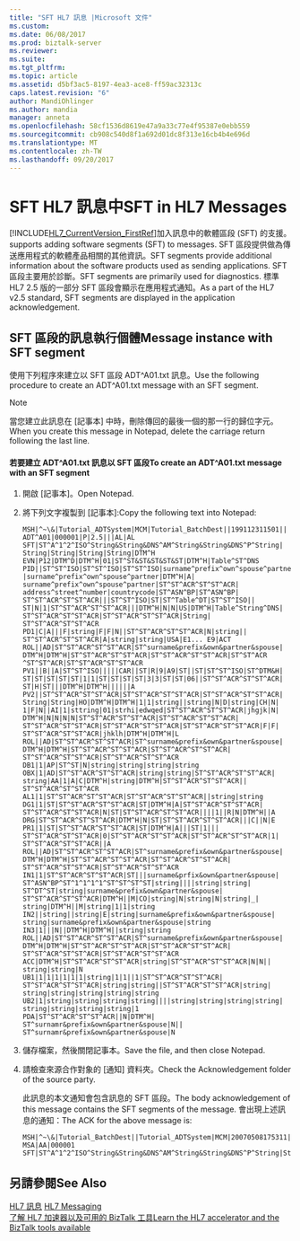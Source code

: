 ```yaml
---
title: "SFT HL7 訊息 |Microsoft 文件"
ms.custom: 
ms.date: 06/08/2017
ms.prod: biztalk-server
ms.reviewer: 
ms.suite: 
ms.tgt_pltfrm: 
ms.topic: article
ms.assetid: d5bf3ac5-8197-4ea3-ace8-ff59ac32313c
caps.latest.revision: "6"
author: MandiOhlinger
ms.author: mandia
manager: anneta
ms.openlocfilehash: 58cf1536d8619e47a9a33c77e4f95387e0ebb559
ms.sourcegitcommit: cb908c540d8f1a692d01dc8f313e16cb4b4e696d
ms.translationtype: MT
ms.contentlocale: zh-TW
ms.lasthandoff: 09/20/2017
---
```

# <a name="sft-in-hl7-messages"></a><span data-ttu-id="dbc4b-102">SFT HL7 訊息中</span><span class="sxs-lookup"><span data-stu-id="dbc4b-102">SFT in HL7 Messages</span></span>
[!INCLUDE[HL7_CurrentVersion_FirstRef](../../includes/hl7-currentversion-firstref-md.md)]<span data-ttu-id="dbc4b-103">加入訊息中的軟體區段 (SFT) 的支援。</span><span class="sxs-lookup"><span data-stu-id="dbc4b-103"> supports adding software segments (SFT) to messages.</span></span> <span data-ttu-id="dbc4b-104">SFT 區段提供做為傳送應用程式的軟體產品相關的其他資訊。</span><span class="sxs-lookup"><span data-stu-id="dbc4b-104">SFT segments provide additional information about the software products used as sending applications.</span></span> <span data-ttu-id="dbc4b-105">SFT 區段主要用於診斷。</span><span class="sxs-lookup"><span data-stu-id="dbc4b-105">SFT segments are primarily used for diagnostics.</span></span> <span data-ttu-id="dbc4b-106">標準 HL7 2.5 版的一部分 SFT 區段會顯示在應用程式通知。</span><span class="sxs-lookup"><span data-stu-id="dbc4b-106">As a part of the HL7 v2.5 standard, SFT segments are displayed in the application acknowledgement.</span></span>  
  
## <a name="message-instance-with-sft-segment"></a><span data-ttu-id="dbc4b-107">SFT 區段的訊息執行個體</span><span class="sxs-lookup"><span data-stu-id="dbc4b-107">Message instance with SFT segment</span></span>  
 <span data-ttu-id="dbc4b-108">使用下列程序來建立以 SFT 區段 ADT^A01.txt 訊息。</span><span class="sxs-lookup"><span data-stu-id="dbc4b-108">Use the following procedure to create an ADT^A01.txt message with an SFT segment.</span></span>  
  
> [!NOTE]
>  <span data-ttu-id="dbc4b-109">當您建立此訊息在 [記事本] 中時，刪除傳回的最後一個的那一行的歸位字元。</span><span class="sxs-lookup"><span data-stu-id="dbc4b-109">When you create this message in Notepad, delete the carriage return following the last line.</span></span>  
  
#### <a name="to-create-an-adta01txt-message-with-an-sft-segment"></a><span data-ttu-id="dbc4b-110">若要建立 ADT^A01.txt 訊息以 SFT 區段</span><span class="sxs-lookup"><span data-stu-id="dbc4b-110">To create an ADT^A01.txt message with an SFT segment</span></span>  
  
1.  <span data-ttu-id="dbc4b-111">開啟 [記事本]。</span><span class="sxs-lookup"><span data-stu-id="dbc4b-111">Open Notepad.</span></span>  
  
2.  <span data-ttu-id="dbc4b-112">將下列文字複製到 [記事本]:</span><span class="sxs-lookup"><span data-stu-id="dbc4b-112">Copy the following text into Notepad:</span></span>  
  
    ```  
    MSH|^~\&|Tutorial_ADTSystem|MCM|Tutorial_BatchDest||199112311501||  
    ADT^A01|000001|P|2.5|||AL|AL  
    SFT|ST^A^1^2^ISO^String&String&DNS^AM^String&String&DNS^P^String|  
    String|String|String|String|DTM^H  
    EVN|P12|DTM^D|DTM^H|01|ST^ST&ST&ST&ST&ST|DTM^H|Table^ST^DNS  
    PID||ST^ST^ISO|ST^ST^ISO|ST^ST^ISO|surname^prefix^own^spouse^partner  
    |surname^prefix^own^spouse^partner|DTM^H|A|  
    surname^prefix^own^spouse^partner|ST^ST^ACR^ST^ST^ACR|  
    address^street^number|countrycode|ST^ASN^BP|ST^ASN^BP|  
    ST^ST^ACR^ST^ST^ACR|||ST^ST^ISO|ST|ST^Table^DT|ST^ST^ISO||  
    ST|N|1|ST^ST^ACR^ST^ST^ACR|||DTM^H|N|N|US|DTM^H|Table^String^DNS|  
    ST^ST^ACR^ST^ST^ACR|ST^ST^ACR^ST^ST^ACR|String|  
    ST^ST^ACR^ST^ST^ACR  
    PD1|C|A|||F|string|F|F|N||ST^ST^ACR^ST^ST^ACR|N|string||  
    ST^ST^ACR^ST^ST^ACR|A|string|string|USA|E1... E9|ACT  
    ROL||AD|ST^ST^ACR^ST^ST^ACR|ST^surname&prefix&own&partner&spouse|  
    DTM^H|DTM^H|ST^ST^ACR^ST^ST^ACR|ST^ST^ACR^ST^ST^ACR|ST^ST^ACR  
    ^ST^ST^ACR|ST^ST^ACR^ST^ST^ACR  
    PV1||B||A|ST^ST^ISO|||||CAR||ST|R|9|A9|ST||ST|ST^ST^ISO|ST^DTM&H|  
    ST|ST|ST|ST|ST|1|1|ST|ST|ST|ST|3|3|ST|ST|06||ST^ST^ACR^ST^ST^ACR|  
    ST|H|ST|||DTM^H|DTM^H||||||A  
    PV2||ST^ST^ACR^ST^ST^ACR|ST^ST^ACR^ST^ST^ACR|ST^ST^ACR^ST^ST^ACR|  
    String|String|HO|DTM^H|DTM^H|1|1|string||string|N|D|string|CH|N|  
    1|F|N||AI|1|sttring|01|strhi|edwqed|ST^ST^ACR^ST^ST^ACR|jhgjk|N|  
    DTM^H|N|N|N|N|ST^ST^ACR^ST^ST^ACR|ST^ST^ACR^ST^ST^ACR|  
    ST^ST^ACR^ST^ST^ACR|ST^ST^ACR^ST^ST^ACR|ST^ST^ACR^ST^ST^ACR|F|F|  
    ST^ST^ACR^ST^ST^ACR|jhklh|DTM^H|DTM^H|L  
    ROL||AD|ST^ST^ACR^ST^ST^ACR|ST^surname&prefix&own&partner&spouse|  
    DTM^H|DTM^H|ST^ST^ACR^ST^ST^ACR|ST^ST^ACR^ST^ST^ACR|  
    ST^ST^ACR^ST^ST^ACR|ST^ST^ACR^ST^ST^ACR  
    DB1|1|AP|ST^ST|N|string|string|string|string  
    OBX|1|AD|ST^ST^ACR^ST^ST^ACR|string|string|ST^ST^ACR^ST^ST^ACR|  
    string|AA|1|A|C|DTM^H|string|DTM^H|ST^ST^ACR^ST^ST^ACR||  
    ST^ST^ACR^ST^ST^ACR  
    AL1|1|ST^ST^ACR^ST^ST^ACR|ST^ST^ACR^ST^ST^ACR||string|string  
    DG1|1|ST|ST^ST^ACR^ST^ST^ACR|ST|DTM^H|A|ST^ST^ACR^ST^ST^ACR|  
    ST^ST^ACR^ST^ST^ACR|N|ST|ST^ST^ACR^ST^ST^ACR||||1||R|N|DTM^H||A  
    DRG|ST^ST^ACR^ST^ST^ACR|DTM^H|N|ST|ST^ST^ACR^ST^ST^ACR|||C||N|E  
    PR1|1|ST|ST^ST^ACR^ST^ST^ACR|ST|DTM^H|A|||ST|1|||  
    ST^ST^ACR^ST^ST^ACR|0|ST^ST^ACR^ST^ST^ACR|ST^ST^ACR^ST^ST^ACR|1|  
    ST^ST^ACR^ST^ST^ACR||A  
    ROL||AD|ST^ST^ACR^ST^ST^ACR|ST^surname&prefix&own&partner&spouse|  
    DTM^H|DTM^H|ST^ST^ACR^ST^ST^ACR|ST^ST^ACR^ST^ST^ACR|  
    ST^ST^ACR^ST^ST^ACR|ST^ST^ACR^ST^ST^ACR  
    IN1|1|ST^ST^ACR^ST^ST^ACR|ST|||surname&prfix&own&partner&spouse|  
    ST^ASN^BP^ST^1^1^1^1^ST^ST^ST^ST|string||||string|string|  
    ST^DT^ST|string|surname&prefix&own&partner&spouse|  
    ST^ST^ACR^ST^ST^ACR|DTM^H||M|CO|string|N|string|N|string|_|  
    string|DTM^H||M|string|1|1|string  
    IN2||string||string|E|string|surname&prefix&own&partner&spouse|  
    string|surname&prefix&own&partner&spouse|string  
    IN3|1|||N||DTM^H|DTM^H||string|string  
    ROL||AD|ST^ST^ACR^ST^ST^ACR|ST^surname&prefix&own&partner&spouse|  
    DTM^H|DTM^H|ST^ST^ACR^ST^ST^ACR|ST^ST^ACR^ST^ST^ACR|  
    ST^ST^ACR^ST^ST^ACR|ST^ST^ACR^ST^ST^ACR  
    ACC|DTM^H|ST^ST^ACR^ST^ST^ACR|string|ST^ST^ACR^ST^ST^ACR|N|N||  
    string|string|N  
    UB1|1|1|1|1|1|1|string|1|1||1|ST^ST^ACR^ST^ST^ACR|  
    ST^ST^ACR^ST^ST^ACR|string|string||ST^ST^ACR^ST^ST^ACR|string|  
    string|string|string|string|string  
    UB2|1|string|string|string|string||||string|string|string|string|  
    string|string|string|string|1  
    PDA|ST^ST^ACR^ST^ST^ACR||N|DTM^H|  
    ST^surnamr&prefix&own&partner&spouse|N||  
    ST^surnamr&prefix&own&partner&spouse|N  
    ```  
  
3.  <span data-ttu-id="dbc4b-113">儲存檔案，然後關閉記事本。</span><span class="sxs-lookup"><span data-stu-id="dbc4b-113">Save the file, and then close Notepad.</span></span>  
  
4.  <span data-ttu-id="dbc4b-114">請檢查來源合作對象的 [通知] 資料夾。</span><span class="sxs-lookup"><span data-stu-id="dbc4b-114">Check the Acknowledgement folder of the source party.</span></span>  
  
     <span data-ttu-id="dbc4b-115">此訊息的本文通知會包含訊息的 SFT 區段。</span><span class="sxs-lookup"><span data-stu-id="dbc4b-115">The body acknowledgement of this message contains the SFT segments of the message.</span></span> <span data-ttu-id="dbc4b-116">會出現上述訊息的通知：</span><span class="sxs-lookup"><span data-stu-id="dbc4b-116">The ACK for the above message is:</span></span>  
  
    ```  
    MSH|^~\&|Tutorial_BatchDest||Tutorial_ADTSystem|MCM|20070508175311||ACK^A01^ACK|000001|P|2.5|||AL  
    MSA|AA|000001  
    SFT|ST^A^1^2^ISO^String&String&DNS^AM^String&String&DNS^P^String|String|String|String|String|DTM^H  
    ```  
  
## <a name="see-also"></a><span data-ttu-id="dbc4b-117">另請參閱</span><span class="sxs-lookup"><span data-stu-id="dbc4b-117">See Also</span></span>  
 <span data-ttu-id="dbc4b-118">[HL7 訊息](../../adapters-and-accelerators/accelerator-hl7/hl7-messaging.md) </span><span class="sxs-lookup"><span data-stu-id="dbc4b-118">[HL7 Messaging](../../adapters-and-accelerators/accelerator-hl7/hl7-messaging.md) </span></span>  
[<span data-ttu-id="dbc4b-119">了解 HL7 加速器以及可用的 BizTalk 工具</span><span class="sxs-lookup"><span data-stu-id="dbc4b-119">Learn the HL7 accelerator and the BizTalk tools available</span></span>](../../adapters-and-accelerators/accelerator-hl7/learn-the-hl7-accelerator-and-the-biztalk-tools-available.md)